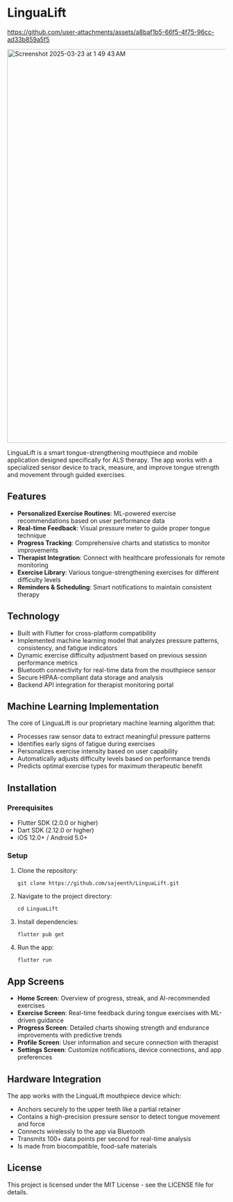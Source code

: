 # LinguaLift


https://github.com/user-attachments/assets/a8baf1b5-66f5-4f75-96cc-ad33b859a5f5

<img width="907" alt="Screenshot 2025-03-23 at 1 49 43 AM" src="https://github.com/user-attachments/assets/02c89ced-3035-452b-adf9-0beb4948313e" />


LinguaLift is a smart tongue-strengthening mouthpiece and mobile application designed specifically for ALS therapy. The app works with a specialized sensor device to track, measure, and improve tongue strength and movement through guided exercises.

## Features

- **Personalized Exercise Routines**: ML-powered exercise recommendations based on user performance data
- **Real-time Feedback**: Visual pressure meter to guide proper tongue technique
- **Progress Tracking**: Comprehensive charts and statistics to monitor improvements
- **Therapist Integration**: Connect with healthcare professionals for remote monitoring
- **Exercise Library**: Various tongue-strengthening exercises for different difficulty levels
- **Reminders & Scheduling**: Smart notifications to maintain consistent therapy

## Technology

- Built with Flutter for cross-platform compatibility
- Implemented machine learning model that analyzes pressure patterns, consistency, and fatigue indicators
- Dynamic exercise difficulty adjustment based on previous session performance metrics
- Bluetooth connectivity for real-time data from the mouthpiece sensor
- Secure HIPAA-compliant data storage and analysis
- Backend API integration for therapist monitoring portal

## Machine Learning Implementation

The core of LinguaLift is our proprietary machine learning algorithm that:
- Processes raw sensor data to extract meaningful pressure patterns
- Identifies early signs of fatigue during exercises
- Personalizes exercise intensity based on user capability
- Automatically adjusts difficulty levels based on performance trends
- Predicts optimal exercise types for maximum therapeutic benefit

## Installation

### Prerequisites
- Flutter SDK (2.0.0 or higher)
- Dart SDK (2.12.0 or higher)
- iOS 12.0+ / Android 5.0+

### Setup
1. Clone the repository:
   ```
   git clone https://github.com/sajeenth/LinguaLift.git
   ```
2. Navigate to the project directory:
   ```
   cd LinguaLift
   ```
3. Install dependencies:
   ```
   flutter pub get
   ```
4. Run the app:
   ```
   flutter run
   ```

## App Screens

- **Home Screen**: Overview of progress, streak, and AI-recommended exercises
- **Exercise Screen**: Real-time feedback during tongue exercises with ML-driven guidance
- **Progress Screen**: Detailed charts showing strength and endurance improvements with predictive trends
- **Profile Screen**: User information and secure connection with therapist
- **Settings Screen**: Customize notifications, device connections, and app preferences

## Hardware Integration

The app works with the LinguaLift mouthpiece device which:
- Anchors securely to the upper teeth like a partial retainer
- Contains a high-precision pressure sensor to detect tongue movement and force
- Connects wirelessly to the app via Bluetooth
- Transmits 100+ data points per second for real-time analysis
- Is made from biocompatible, food-safe materials

## License

This project is licensed under the MIT License - see the LICENSE file for details.

